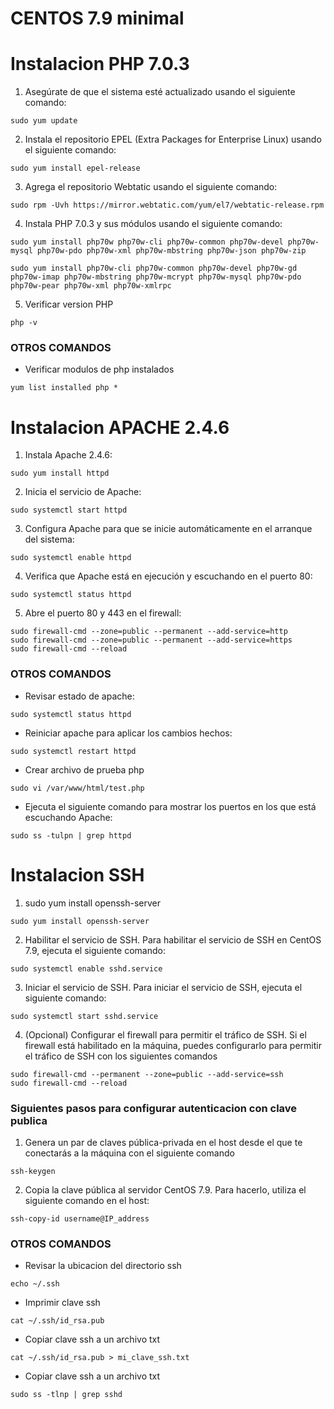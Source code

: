 # CENTOS 7.9 minimal
# Instalacion PHP 7.0.3 

1. Asegúrate de que el sistema esté actualizado usando el siguiente comando:
~~~ 
sudo yum update 
~~~
2. Instala el repositorio EPEL (Extra Packages for Enterprise Linux) usando el siguiente comando:
~~~ 
sudo yum install epel-release
~~~
3. Agrega el repositorio Webtatic usando el siguiente comando:
~~~
sudo rpm -Uvh https://mirror.webtatic.com/yum/el7/webtatic-release.rpm
~~~
4. Instala PHP 7.0.3 y sus módulos usando el siguiente comando:
~~~ 
sudo yum install php70w php70w-cli php70w-common php70w-devel php70w-mysql php70w-pdo php70w-xml php70w-mbstring php70w-json php70w-zip
~~~
~~~
sudo yum install php70w-cli php70w-common php70w-devel php70w-gd php70w-imap php70w-mbstring php70w-mcrypt php70w-mysql php70w-pdo php70w-pear php70w-xml php70w-xmlrpc
~~~
5. Verificar version PHP
~~~
php -v
~~~

### OTROS COMANDOS
* Verificar modulos de php instalados
~~~
yum list installed php *
~~~

# Instalacion APACHE 2.4.6

1. Instala Apache 2.4.6:
~~~
sudo yum install httpd
~~~

2. Inicia el servicio de Apache:
~~~
sudo systemctl start httpd
~~~

3. Configura Apache para que se inicie automáticamente en el arranque del sistema:
~~~
sudo systemctl enable httpd
~~~

4. Verifica que Apache está en ejecución y escuchando en el puerto 80:
~~~
sudo systemctl status httpd
~~~

5. Abre el puerto 80 y 443 en el firewall:
~~~
sudo firewall-cmd --zone=public --permanent --add-service=http
sudo firewall-cmd --zone=public --permanent --add-service=https
sudo firewall-cmd --reload
~~~
### OTROS COMANDOS
* Revisar estado de apache:
~~~
sudo systemctl status httpd
~~~
* Reiniciar apache para aplicar los cambios hechos:
~~~
sudo systemctl restart httpd
~~~
* Crear archivo de prueba php 
~~~
sudo vi /var/www/html/test.php
~~~
* Ejecuta el siguiente comando para mostrar los puertos en los que está escuchando Apache:
~~~
sudo ss -tulpn | grep httpd
~~~

# Instalacion SSH

1. sudo yum install openssh-server
~~~
sudo yum install openssh-server
~~~
2. Habilitar el servicio de SSH. Para habilitar el servicio de SSH en CentOS 7.9, ejecuta el siguiente comando:
~~~
sudo systemctl enable sshd.service
~~~
3. Iniciar el servicio de SSH. Para iniciar el servicio de SSH, ejecuta el siguiente comando:
~~~
sudo systemctl start sshd.service
~~~
4. (Opcional) Configurar el firewall para permitir el tráfico de SSH. Si el firewall está habilitado en la máquina, puedes configurarlo para permitir el tráfico de SSH con los siguientes comandos
~~~
sudo firewall-cmd --permanent --zone=public --add-service=ssh
sudo firewall-cmd --reload
~~~

### Siguientes pasos para configurar autenticacion con clave publica
1. Genera un par de claves pública-privada en el host desde el que te conectarás a la máquina con el siguiente comando
~~~
ssh-keygen
~~~
2. Copia la clave pública al servidor CentOS 7.9. Para hacerlo, utiliza el siguiente comando en el host:
~~~
ssh-copy-id username@IP_address
~~~

### OTROS COMANDOS
* Revisar la ubicacion del directorio ssh
~~~
echo ~/.ssh
~~~
* Imprimir clave ssh
~~~
cat ~/.ssh/id_rsa.pub
~~~
* Copiar clave ssh a un archivo txt
~~~
cat ~/.ssh/id_rsa.pub > mi_clave_ssh.txt
~~~
* Copiar clave ssh a un archivo txt
~~~
sudo ss -tlnp | grep sshd
~~~
